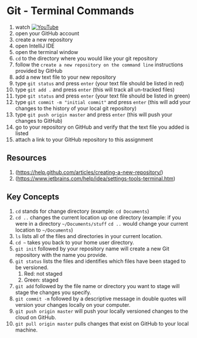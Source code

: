 # Git - Terminal Commands

1. watch [![YouTube](https://i.ytimg.com/vi/yTt0-NBHQ4s/default.jpg)](https://www.youtube.com/watch?v=yTt0-NBHQ4s)
2. open your GitHub account
3. create a new repository 
4. open IntelliJ IDE
5. open the terminal window 
6. `cd` to the directory where you would like your git repository
7. follow the `create a new repository on the command line` instructions provided by GitHub
8. add a new text file to your new repository
9. type `git status` and press `enter` (your text file should be listed in red)
10. type `git add .` and press `enter` (this will track all un-tracked files)
11. type `git status` and press `enter` (your text file should be listed in green)
12. type `git commit -m "initial commit"` and press `enter` (this will add your changes to the history of your local git repository)
13. type `git push origin master` and press `enter` (this will push your changes to GitHub)
14. go to your repository on GitHub and verify that the text file you added is listed
15. attach a link to your GitHub repository to this assignment

## Resources
1. (https://help.github.com/articles/creating-a-new-repository/)
2. (https://www.jetbrains.com/help/idea/settings-tools-terminal.htm)

## Key Concepts
1. `cd` stands for change directory (example: `cd Documents`)
1. `cd ..` changes the current location up one directory (example: if you were in a directory `~/Documents/stuff` `cd ..` would change your current location to `~/Documents`)
1. `ls` lists all of the files and directories in your current location. 
1. `cd ~` takes you back to your home user directory.  
1. `git init` followed by your repository name will create a new Git repository with the name you provide. 
1. `git status` lists the files and identifies which files have been staged to be versioned.  
    1. Red: not staged
    2. Green: staged
1. `git add` followed by the file name or directory you want to stage will stage the changes you specify.  
1. `git commit -m` followed by a descriptive message in double quotes will version your changes locally on your computer.  
1. `git push origin master` will push your locally versioned changes to the cloud on GitHub.
1. `git pull origin master` pulls changes that exist on GitHub to your local machine.  
